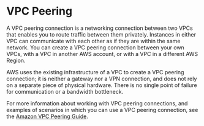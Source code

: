 # VPC Peering<a name="vpc-peering"></a>

A VPC peering connection is a networking connection between two VPCs that enables you to route traffic between them privately\. Instances in either VPC can communicate with each other as if they are within the same network\. You can create a VPC peering connection between your own VPCs, with a VPC in another AWS account, or with a VPC in a different AWS Region\.

AWS uses the existing infrastructure of a VPC to create a VPC peering connection; it is neither a gateway nor a VPN connection, and does not rely on a separate piece of physical hardware\. There is no single point of failure for communication or a bandwidth bottleneck\. 

For more information about working with VPC peering connections, and examples of scenarios in which you can use a VPC peering connection, see the [Amazon VPC Peering Guide](http://docs.aws.amazon.com/AmazonVPC/latest/PeeringGuide/)\.